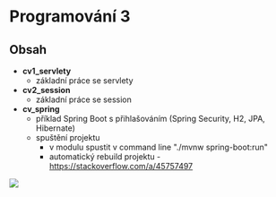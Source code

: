 # Programování 3 ##

## Obsah ##

- **cv1_servlety**
    - základní práce se servlety
- **cv2_session**
    - základní práce se session
- **cv_spring**
    - příklad Spring Boot s přihlašováním (Spring Security, H2, JPA, Hibernate)
    - spuštění projektu 
        - v modulu spustit v command line "./mvnw spring-boot:run"
        - automatický rebuild projektu - https://stackoverflow.com/a/45757497
  

![](http://www.quickmeme.com/img/02/02b2935da024a6208b56e1a5241a9e432cde1f58d023915a0376a2b804bfb647.jpg)